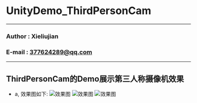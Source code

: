 # UnityDemo_ThirdPersonCam

****
### Author : Xieliujian
### E-mail : 377624289@qq.com
****

<h2 id="Demo2">ThirdPersonCam的Demo展示第三人称摄像机效果</h2>

* a, 效果图如下:
![效果图](https://github.com/xieliujian/UnityDemo_ThirdPersonCam/blob/master/Snapshot/ThirdPersonCam/Screenshot_2017-05-24-22-54-15_com.FengShen.Third.png)
![效果图](https://github.com/xieliujian/UnityDemo_ThirdPersonCam/blob/master/Snapshot/ThirdPersonCam/Screenshot_2017-05-24-22-54-23_com.FengShen.Third.png)
![效果图](https://github.com/xieliujian/UnityDemo_ThirdPersonCam/blob/master/Snapshot/ThirdPersonCam/Screenshot_2017-05-24-22-54-43_com.FengShen.Third.png)
